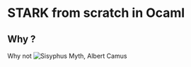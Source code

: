 # STARK from scratch in Ocaml

## Why ?
Why not
![Sisyphus Myth, Albert Camus](https://www.supersummary.com/_next/image/?url=https%3A%2F%2Fguide-covers-production.s3.amazonaws.com%2Fthumb%2Fthe-myth-of-sisyphus.webp&w=640&q=50)
